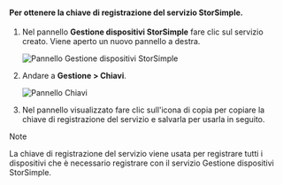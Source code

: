 <!--author=alkohli last changed: 06/22/17-->

#### <a name="to-get-the-storsimple-service-registration-key"></a>Per ottenere la chiave di registrazione del servizio StorSimple.

1. Nel pannello **Gestione dispositivi StorSimple** fare clic sul servizio creato. Viene aperto un nuovo pannello a destra.
   
     ![Pannello Gestione dispositivi StorSimple](./media/storsimple-8000-get-service-registration-key/createssdevman5.png)

2.  Andare a **Gestione > Chiavi**.
   
     ![Pannello Chiavi](./media/storsimple-8000-get-service-registration-key/getregkey2.png)

3.  Nel pannello visualizzato fare clic sull'icona di copia per copiare la chiave di registrazione del servizio e salvarla per usarla in seguito.

> [!NOTE]
> La chiave di registrazione del servizio viene usata per registrare tutti i dispositivi che è necessario registrare con il servizio Gestione dispositivi StorSimple.


